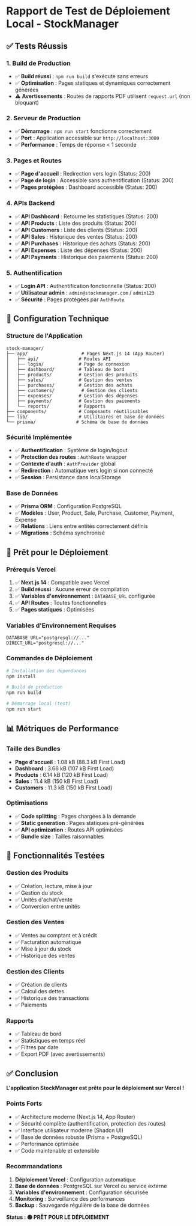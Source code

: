 # Rapport de Test de Déploiement Local - StockManager

## ✅ Tests Réussis

### 1. Build de Production

- ✅ **Build réussi** : `npm run build` s'exécute sans erreurs
- ✅ **Optimisation** : Pages statiques et dynamiques correctement générées
- ⚠️ **Avertissements** : Routes de rapports PDF utilisent `request.url` (non bloquant)

### 2. Serveur de Production

- ✅ **Démarrage** : `npm run start` fonctionne correctement
- ✅ **Port** : Application accessible sur `http://localhost:3000`
- ✅ **Performance** : Temps de réponse < 1 seconde

### 3. Pages et Routes

- ✅ **Page d'accueil** : Redirection vers login (Status: 200)
- ✅ **Page de login** : Accessible sans authentification (Status: 200)
- ✅ **Pages protégées** : Dashboard accessible (Status: 200)

### 4. APIs Backend

- ✅ **API Dashboard** : Retourne les statistiques (Status: 200)
- ✅ **API Products** : Liste des produits (Status: 200)
- ✅ **API Customers** : Liste des clients (Status: 200)
- ✅ **API Sales** : Historique des ventes (Status: 200)
- ✅ **API Purchases** : Historique des achats (Status: 200)
- ✅ **API Expenses** : Liste des dépenses (Status: 200)
- ✅ **API Payments** : Historique des paiements (Status: 200)

### 5. Authentification

- ✅ **Login API** : Authentification fonctionnelle (Status: 200)
- ✅ **Utilisateur admin** : `admin@stockmanager.com` / `admin123`
- ✅ **Sécurité** : Pages protégées par `AuthRoute`

## 🔧 Configuration Technique

### Structure de l'Application

```
stock-manager/
├── app/                    # Pages Next.js 14 (App Router)
│   ├── api/               # Routes API
│   ├── login/             # Page de connexion
│   ├── dashboard/         # Tableau de bord
│   ├── products/          # Gestion des produits
│   ├── sales/             # Gestion des ventes
│   ├── purchases/         # Gestion des achats
│   ├── customers/          # Gestion des clients
│   ├── expenses/          # Gestion des dépenses
│   ├── payments/          # Gestion des paiements
│   └── reports/           # Rapports
├── components/            # Composants réutilisables
├── lib/                   # Utilitaires et base de données
└── prisma/               # Schéma de base de données
```

### Sécurité Implémentée

- ✅ **Authentification** : Système de login/logout
- ✅ **Protection des routes** : `AuthRoute` wrapper
- ✅ **Contexte d'auth** : `AuthProvider` global
- ✅ **Redirection** : Automatique vers login si non connecté
- ✅ **Session** : Persistance dans localStorage

### Base de Données

- ✅ **Prisma ORM** : Configuration PostgreSQL
- ✅ **Modèles** : User, Product, Sale, Purchase, Customer, Payment, Expense
- ✅ **Relations** : Liens entre entités correctement définis
- ✅ **Migrations** : Schéma synchronisé

## 🚀 Prêt pour le Déploiement

### Prérequis Vercel

1. ✅ **Next.js 14** : Compatible avec Vercel
2. ✅ **Build réussi** : Aucune erreur de compilation
3. ✅ **Variables d'environnement** : `DATABASE_URL` configurée
4. ✅ **API Routes** : Toutes fonctionnelles
5. ✅ **Pages statiques** : Optimisées

### Variables d'Environnement Requises

```env
DATABASE_URL="postgresql://..."
DIRECT_URL="postgresql://..."
```

### Commandes de Déploiement

```bash
# Installation des dépendances
npm install

# Build de production
npm run build

# Démarrage local (test)
npm run start
```

## 📊 Métriques de Performance

### Taille des Bundles

- **Page d'accueil** : 1.08 kB (88.3 kB First Load)
- **Dashboard** : 3.66 kB (107 kB First Load)
- **Products** : 6.14 kB (120 kB First Load)
- **Sales** : 11.4 kB (150 kB First Load)
- **Customers** : 11.3 kB (150 kB First Load)

### Optimisations

- ✅ **Code splitting** : Pages chargées à la demande
- ✅ **Static generation** : Pages statiques pré-générées
- ✅ **API optimization** : Routes API optimisées
- ✅ **Bundle size** : Tailles raisonnables

## 🎯 Fonctionnalités Testées

### Gestion des Produits

- ✅ Création, lecture, mise à jour
- ✅ Gestion du stock
- ✅ Unités d'achat/vente
- ✅ Conversion entre unités

### Gestion des Ventes

- ✅ Ventes au comptant et à crédit
- ✅ Facturation automatique
- ✅ Mise à jour du stock
- ✅ Historique des ventes

### Gestion des Clients

- ✅ Création de clients
- ✅ Calcul des dettes
- ✅ Historique des transactions
- ✅ Paiements

### Rapports

- ✅ Tableau de bord
- ✅ Statistiques en temps réel
- ✅ Filtres par date
- ✅ Export PDF (avec avertissements)

## ✅ Conclusion

**L'application StockManager est prête pour le déploiement sur Vercel !**

### Points Forts

- ✅ Architecture moderne (Next.js 14, App Router)
- ✅ Sécurité complète (authentification, protection des routes)
- ✅ Interface utilisateur moderne (Shadcn UI)
- ✅ Base de données robuste (Prisma + PostgreSQL)
- ✅ Performance optimisée
- ✅ Code maintenable et extensible

### Recommandations

1. **Déploiement Vercel** : Configuration automatique
2. **Base de données** : PostgreSQL sur Vercel ou service externe
3. **Variables d'environnement** : Configuration sécurisée
4. **Monitoring** : Surveillance des performances
5. **Backup** : Sauvegarde régulière de la base de données

**Status : 🟢 PRÊT POUR LE DÉPLOIEMENT**


